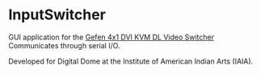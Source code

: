 # InputSwitcher
GUI application for the [Gefen 4x1 DVI KVM DL Video Switcher](http://www.gefen.com/kvm/ext-dvikvm-441dl.jsp?prod_id=8786)  
Communicates through serial I/O.  

Developed for Digital Dome at the Institute of American Indian Arts (IAIA).
